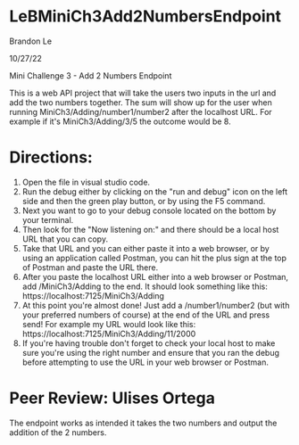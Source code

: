 # LeBMiniCh3Add2NumbersEndpoint
Brandon Le

10/27/22

Mini Challenge 3 - Add 2 Numbers Endpoint

This is a web API project that will take the users two inputs in the url and add the two numbers together. The sum will show up for the user when running MiniCh3/Adding/number1/number2 after the localhost URL. For example if it's MiniCh3/Adding/3/5 the outcome would be 8.

# Directions:
1. Open the file in visual studio code.
2. Run the debug either by clicking on the "run and debug" icon on the left side and then the green play button, or by using the F5 command.
3. Next you want to go to your debug console located on the bottom by your terminal.
4. Then look for the "Now listening on:" and there should be a local host URL that you can copy.
5. Take that URL and you can either paste it into a web browser, or by using an application called Postman, you can hit the plus sign at the top of Postman and paste the URL there.
6. After you paste the localhost URL either into a web browser or Postman, add /MiniCh3/Adding to the end. It should look something like this: https://localhost:7125/MiniCh3/Adding
7. At this point you're almost done! Just add a /number1/number2 (but with your preferred numbers of course) at the end of the URL and press send! For example my URL would look like this: https://localhost:7125/MiniCh3/Adding/11/2000
8. If you're having trouble don't forget to check your local host to make sure you're using the right number and ensure that you ran the debug before attempting to use the URL in your web browser or Postman.



# Peer Review: Ulises Ortega
The endpoint works as intended it takes the two numbers and output the addition of the 2 numbers.
